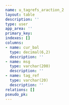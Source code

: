 ```yaml
---
name: u_tagrefs_araction_2
layout: table
description: ''
type: user
app_area: ''
primary_key: 
indexes: []
columns:
- name: cur_bal
  type: decimal(6,2)
  description: ''
- name: msg
  type: varchar(200)
  description: ''
- name: tag_ref
  type: varchar(20)
  description: ''
relations: []
pseudo_pk: 
---
```



